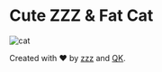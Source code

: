 # Cute ZZZ & Fat Cat

![cat](https://github.githubassets.com/images/mona-whisper.gif)

Created with ❤️ by [zzz](https://github.com/snowflakes-astro) and [QK](https://github.com/Qiuk17).